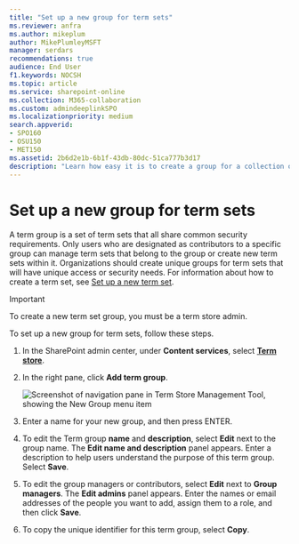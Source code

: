```yaml
---
title: "Set up a new group for term sets"
ms.reviewer: anfra
ms.author: mikeplum
author: MikePlumleyMSFT
manager: serdars
recommendations: true
audience: End User
f1.keywords: NOCSH
ms.topic: article
ms.service: sharepoint-online
ms.collection: M365-collaboration
ms.custom: admindeeplinkSPO
ms.localizationpriority: medium
search.appverid:
- SPO160
- OSU150
- MET150
ms.assetid: 2b6d2e1b-6b1f-43db-80dc-51ca777b3d17
description: "Learn how easy it is to create a group for a collection of terms in a term set. When you make groups for term sets, you can specify a hierarchy of terms."
---
```


# Set up a new group for term sets

A term group is a set of term sets that all share common security requirements. Only users who are designated as contributors to a specific group can manage term sets that belong to the group or create new term sets within it. Organizations should create unique groups for term sets that will have unique access or security needs. For information about how to create a term set, see [Set up a new term set](set-up-new-term-set.md). 
  
> [!IMPORTANT]
>  To create a new term set group, you must be a term store admin. 
  
To set up a new group for term sets, follow these steps.
   
1. In the SharePoint admin center, under **Content services**, select <a href="https://go.microsoft.com/fwlink/?linkid=2185073" target="_blank">**Term store**</a>.
    
2. In the right pane, click **Add term group**.

    ![Screenshot of navigation pane in Term Store Management Tool, showing the New Group menu item](media/add-term-group.png)    

3. Enter a name for your new group, and then press ENTER.
    
4. To edit the Term group **name** and **description**, select **Edit** next to the group name. The **Edit name and description** panel appears. Enter a description to help users understand the purpose of this term group. Select **Save**. 
    
5. To edit the group managers or contributors, select **Edit** next to **Group managers**. The **Edit admins** panel appears. Enter the names or email addresses of the people you want to add, assign them to a role, and then click **Save**.
  
7. To copy the unique identifier for this term group, select **Copy**.
